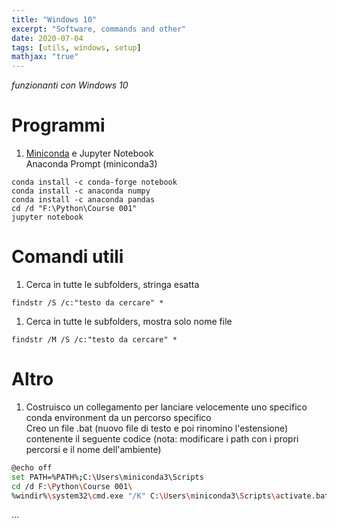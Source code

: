```yaml
---
title: "Windows 10"
excerpt: "Software, commands and other"
date: 2020-07-04
tags: [utils, windows, setup]
mathjax: "true"
---
```


*funzionanti con Windows 10*  

# Programmi
1. [Miniconda](https://docs.conda.io/en/latest/miniconda.html) e Jupyter Notebook  
Anaconda Prompt (miniconda3)  
```console
conda install -c conda-forge notebook
conda install -c anaconda numpy
conda install -c anaconda pandas
cd /d "F:\Python\Course 001"
jupyter notebook
```

# Comandi utili
1. Cerca in tutte le subfolders, stringa esatta
```console
findstr /S /c:"testo da cercare" *
```
1. Cerca in tutte le subfolders, mostra solo nome file
```
findstr /M /S /c:"testo da cercare" *
```


# Altro
1. Costruisco un collegamento per lanciare velocemente uno specifico conda environment da un percorso specifico  
Creo un file .bat (nuovo file di testo e poi rinomino l'estensione) contenente il seguente codice (nota: modificare i path con i propri percorsi e il nome dell'ambiente)
```bash
@echo off    
set PATH=%PATH%;C:\Users\miniconda3\Scripts
cd /d F:\Python\Course 001\
%windir%\system32\cmd.exe "/K" C:\Users\miniconda3\Scripts\activate.bat py3_tf
```
















...
